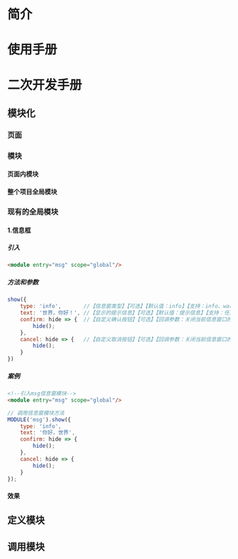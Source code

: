 # 简介
# 使用手册
# 二次开发手册
## 模块化
### 页面
### 模块
#### 页面内模块
#### 整个项目全局模块
### 现有的全局模块
#### 1.信息框
##### 引入
```html
<module entry="msg" scope="global"/>
```
##### 方法和参数
```javascript
show({
    type: 'info',       //【信息窗类型】【可选】【默认值：info】【支持：info、warn、error】
    text: '世界，你好！', //【显示的提示信息】【可选】【默认值：提示信息】【支持：任意文本】
    confirm: hide => {  //【自定义确认按钮】【可选】【回调参数：关闭当前信息窗口的函数】
        hide();
    },
    cancel: hide => {   //【自定义取消按钮】【可选】【回调参数：关闭当前信息窗口的函数】
        hide();
    }
})
```
##### 案例
```html
<!--引入msg信息窗模块-->
<module entry="msg" scope="global"/>
```
```javascript
// 调用信息窗模块方法
MODULE('msg').show({
    type: 'info',
    text: '你好，世界',
    confirm: hide => {
        hide();
    },
    cancel: hide => {
        hide();
    }
});
```
#### 效果
## 定义模块
## 调用模块